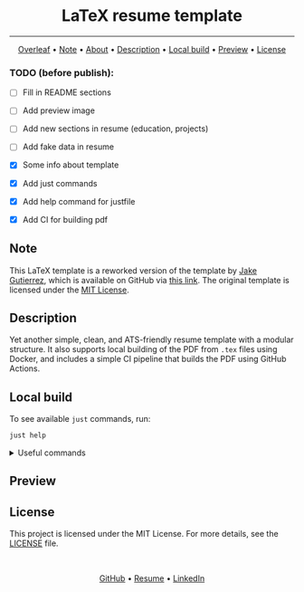 <h1 align="center">
  LaTeX resume template
</h1>

<hr>

<p align="center">
  <a href="#">Overleaf</a> •
  <a href="#note">Note</a> •
  <a href="#about">About</a> •
  <a href="#description">Description</a> •
  <a href="#local-build">Local build</a> •
  <a href="#preview">Preview</a> •
  <a href="#license">License</a>
</p>

### TODO (before publish):

- [ ] Fill in README sections
- [ ] Add preview image
- [ ] Add new sections in resume (education, projects)
- [ ] Add fake data in resume
- [x] Some info about template
- [x] Add just commands
- [x] Add help command for justfile
- [x] Add CI for building pdf


## Note
This LaTeX template is a reworked version of the template by [Jake Gutierrez](https://github.com/jakegut), 
which is available on GitHub via [this link](https://github.com/jakegut/resume). 
The original template is licensed under the [MIT License](https://github.com/jakegut/resume/blob/master/LICENSE).

## Description
Yet another simple, clean, and ATS-friendly resume template with a modular structure.
It also supports local building of the PDF from `.tex` files using Docker,
and includes a simple CI pipeline that builds the PDF using GitHub Actions.


## Local build
To see available `just` commands, run:
```bash
just help
```

<details>
<summary>Useful commands</summary>

Build the image:
```bash
just build
```

Convert `.tex` to `.pdf`:
```bash
just run
```

Format `.tex` files and build the PDF:
```bash
just run-format
```

Remove all `.bak` files:
```bash
just remove-bak
```

Run LaTeX linter:
```bash
just run-linter
```
</details>


## Preview

## License
This project is licensed under the MIT License. For more details, see the [LICENSE](./LICENSE) file.

<br>
<p align="center">
  <a href="https://github.com/mrKazzila">GitHub</a> •
  <a href="https://mrkazzila.github.io/resume/">Resume</a> •
  <a href="https://www.linkedin.com/in/i-kazakov/">LinkedIn</a>
</p>
